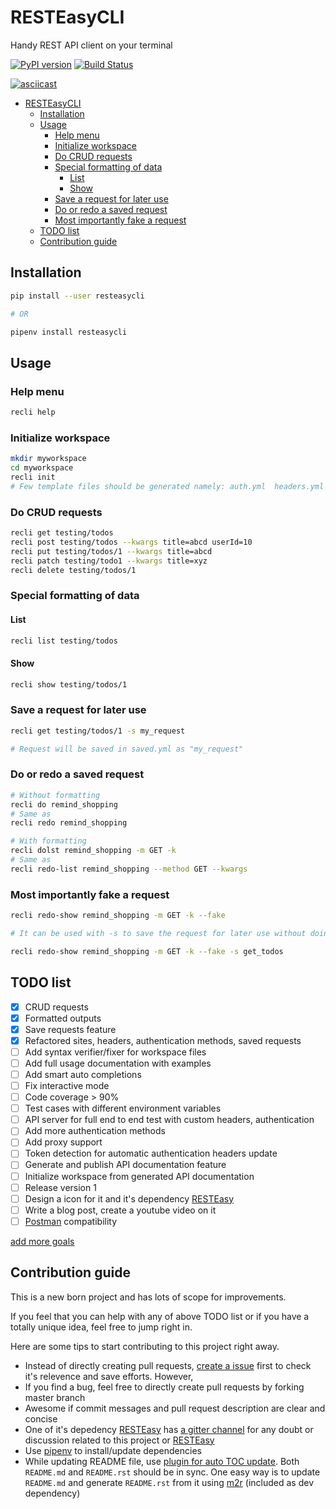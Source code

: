 # RESTEasyCLI

Handy REST API client on your terminal

[![PyPI version](https://img.shields.io/pypi/v/RESTEasyCLI.svg)](https://pypi.org/project/RESTEasyCLI)
[![Build Status](https://travis-ci.org/rapidstack/RESTEasyCLI.svg?branch=master)](https://travis-ci.org/rapidstack/RESTEasyCLI)

[![asciicast](https://asciinema.org/a/219065.svg)](https://asciinema.org/a/219065)

- [RESTEasyCLI](#resteasycli)
  - [Installation](#installation)
  - [Usage](#usage)
    - [Help menu](#help-menu)
    - [Initialize workspace](#initialize-workspace)
    - [Do CRUD requests](#do-crud-requests)
    - [Special formatting of data](#special-formatting-of-data)
      - [List](#list)
      - [Show](#show)
    - [Save a request for later use](#save-a-request-for-later-use)
    - [Do or redo a saved request](#do-or-redo-a-saved-request)
    - [Most importantly fake a request](#most-importantly-fake-a-request)
  - [TODO list](#todo-list)
  - [Contribution guide](#contribution-guide)

## Installation
 
```bash
pip install --user resteasycli

# OR

pipenv install resteasycli
```

## Usage

### Help menu
```bash
recli help
```

### Initialize workspace
```bash
mkdir myworkspace
cd myworkspace
recli init
# Few template files should be generated namely: auth.yml  headers.yml  saved.yml  sites.yml
```

### Do CRUD requests

```bash
recli get testing/todos
recli post testing/todos --kwargs title=abcd userId=10
recli put testing/todos/1 --kwargs title=abcd
recli patch testing/todo1 --kwargs title=xyz
recli delete testing/todos/1
```

### Special formatting of data

#### List

```bash
recli list testing/todos
```

#### Show

```bash
recli show testing/todos/1
```

### Save a request for later use

```bash
recli get testing/todos/1 -s my_request

# Request will be saved in saved.yml as "my_request"
```
### Do or redo a saved request

```bash
# Without formatting
recli do remind_shopping
# Same as
recli redo remind_shopping

# With formatting
recli dolst remind_shopping -m GET -k
# Same as
recli redo-list remind_shopping --method GET --kwargs
```

### Most importantly fake a request

```bash
recli redo-show remind_shopping -m GET -k --fake

# It can be used with -s to save the request for later use without doing it

recli redo-show remind_shopping -m GET -k --fake -s get_todos
```

## TODO list

- [x] CRUD requests
- [x] Formatted outputs 
- [x] Save requests feature
- [x] Refactored sites, headers, authentication methods, saved requests
- [ ] Add syntax verifier/fixer for workspace files
- [ ] Add full usage documentation with examples
- [ ] Add smart auto completions
- [ ] Fix interactive mode
- [ ] Code coverage > 90%
- [ ] Test cases with different environment variables
- [ ] API server for full end to end test with custom headers, authentication
- [ ] Add more authentication methods
- [ ] Add proxy support
- [ ] Token detection for automatic authentication headers update
- [ ] Generate and publish API documentation feature
- [ ] Initialize workspace from generated API documentation
- [ ] Release version 1
- [ ] Design a icon for it and it's dependency [RESTEasy](https://github.com/rapidstack/RESTEasy)
- [ ] Write a blog post, create a youtube video on it
- [ ] [Postman](https://www.getpostman.com) compatibility

[add more goals](https://github.com/rapidstack/RESTEasyCLI/issues/new)

## Contribution guide

This is a new born project and has lots of scope for improvements.

If you feel that you can help with any of above TODO list or if you have a totally unique idea, feel free to jump right in.

Here are some tips to start contributing to this project right away.

- Instead of directly creating pull requests, [create a issue](https://github.com/rapidstack/RESTEasyCLI/issues/new) first to check it's relevence and save efforts. However,
- If you find a bug, feel free to directly create pull requests by forking master branch
- Awesome if commit messages and pull request description are clear and concise
- One of it's depedency [RESTEasy](https://github.com/rapidstack/RESTEasy) has [a gitter channel](https://gitter.im/rapidstack/RESTEasy) for any doubt or discussion related to this project or [RESTEasy](https://github.com/rapidstack/RESTEasy)
- Use [pipenv](https://github.com/pypa/pipenv) to install/update dependencies
- While updating README file, use [plugin for auto TOC update](https://github.com/ekalinin/github-markdown-toc). Both `README.md` and `README.rst` should be in sync. One easy way is to update `README.md` and generate `README.rst` from it using [m2r](https://github.com/miyakogi/m2r) (included as dev dependency)